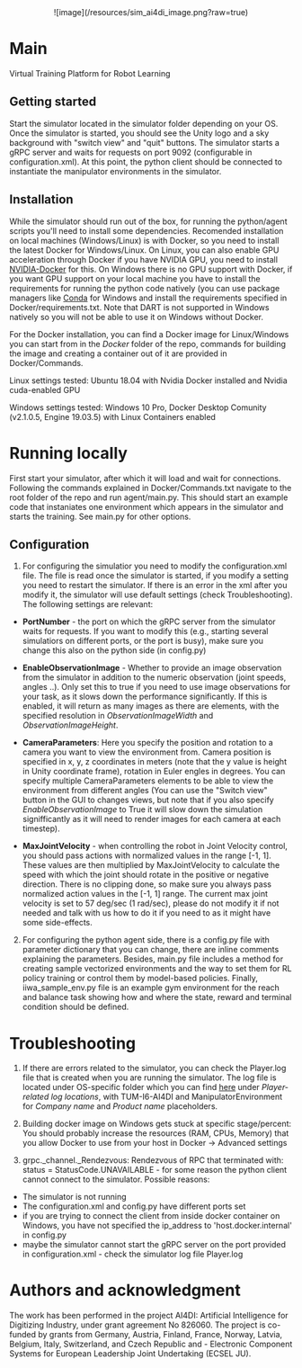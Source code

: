 	
 <div align="center">
![image](/resources/sim_ai4di_image.png?raw=true)
</div>

# Main

Virtual Training Platform for Robot Learning

## Getting started

Start the simulator located in the simulator folder depending on your OS. Once the simulator is started, you should see the Unity logo and a sky background with "switch view" and "quit" buttons. The simulator starts a gRPC server and waits for requests on port 9092 (configurable in configuration.xml). At this point, the python client should be connected to instantiate the manipulator environments in the simulator.

## Installation

While the simulator should run out of the box, for running the python/agent scripts you'll need to install some dependencies. Recomended installation on local machines (Windows/Linux) is with Docker, so you need to install the latest Docker for Windows/Linux. On Linux, you can also enable GPU acceleration through Docker if you have NVIDIA GPU, you need to install [NVIDIA-Docker](https://github.com/NVIDIA/nvidia-docker) for this. On Windows there is no GPU support with Docker, if you want GPU support on your local machine you have to install the requirements for running the python code natively (you can use package managers like [Conda](https://docs.conda.io/en/latest/) for Windows and install the requirements specified in Docker/requirements.txt. Note that DART is not supported in Windows natively so you will not be able to use it on Windows without Docker. 

For the Docker installation, you can find a Docker image for Linux/Windows you can start from in the _Docker_ folder of the repo, commands for building the image and creating a container out of it are provided in Docker/Commands.

Linux settings tested: Ubuntu 18.04 with Nvidia Docker installed and Nvidia cuda-enabled GPU

Windows settings tested: Windows 10 Pro, Docker Desktop Comunity (v2.1.0.5, Engine 19.03.5) with Linux Containers enabled

# Running locally

First start your simulator, after which it will load and wait for connections. Following the commands explained in Docker/Commands.txt navigate to the root folder of the repo and run agent/main.py. This should start an example code that instaniates one environment which appears in the simulator and starts the training. See main.py for other options.

## Configuration

1. For configuring the simulatior you need to modify the configuration.xml file. The file is read once the simulator is started, if you modify a setting you need to restart the simulator. If there is an error in the xml after you modify it, the simulator will use default settings (check Troubleshooting). The following settings are relevant:

- **PortNumber** - the port on which the gRPC server from the simulator waits for requests. If you want to modify this (e.g., starting several simulatiors on different ports, or the port is busy), make sure you change this also on the python side (in config.py)

- **EnableObservationImage** - Whether to provide an image observation from the simulator in addition to the numeric observation (joint speeds, angles ..). Only set this to true if you need to use image observations for your task, as it slows down the performance significantly. If this is enabled, it will return as many images as there are _<CameraParameters>_ elements, with the specified resolution in _ObservationImageWidth_ and  _ObservationImageHeight_.

- **CameraParameters**: Here you specify the position and rotation to a camera you want to view the environment from. Camera position is specified in x, y, z coordinates in meters (note that the y value is height in Unity coordinate frame), rotation in Euler engles in degrees. You can specify multiple CameraParameters elements to be able to view the environment from different angles (You can use the "Switch view" button in the GUI to changes views, but note that if you also specify _EnableObservationImage_ to True it will slow down the simulation signifficantly as it will need to render images for each camera at each timestep). 

- **MaxJointVelocity** - when controlling the robot in Joint Velocity control, you should pass actions with normalized values in the range \[-1, 1]. These values are then multiplied by MaxJointVelocity to calculate the speed with which the joint should rotate in the positive or negative direction. There is no clipping done, so make sure you always pass normalized action values in the \[-1, 1] range. The current max joint velocity is set to 57 deg/sec (1 rad/sec), please do not modify it if not needed and talk with us how to do it if you need to as it might have some side-effects. 

2. For configuring the python agent side, there is a config.py file with parameter dictionary that you can change, there are inline comments explaining the parameters. Besides, main.py file includes a method for creating sample vectorized environments and the way to set them for RL policy training or control them by model-based policies. Finally, iiwa_sample_env.py file is an example gym environment for the reach and balance task showing how and where the state, reward and terminal condition should be defined.

# Troubleshooting 

1. If there are errors related to the simulator, you can check the Player.log file that is created when you are running the simulator. The log file is located under OS-specific folder which you can find [here](https://docs.unity3d.com/Manual/LogFiles.html) under _Player-related log locations_, with TUM-I6-AI4DI and ManipulatorEnvironment for _Company name_ and _Product name_ placeholders.

2. Building docker image on Windows gets stuck at specific stage/percent: You should probably increase the resources (RAM, CPUs, Memory) that you allow Docker to use from your host in Docker -> Advanced settings
 
3. grpc._channel._Rendezvous: Rendezvous of RPC that terminated with: status = StatusCode.UNAVAILABLE - for some reason the python client cannot connect to the simulator. Possible reasons:
- The simulator is not running
- The configuration.xml and config.py have different ports set
- if you are trying to connect the client from inside docker container on Windows, you have not specified the ip_address to 'host.docker.internal' in config.py
- maybe the simulator cannot start the gRPC server on the port provided in configuration.xml - check the simulator log file Player.log

# Authors and acknowledgment
The work has been performed in the project AI4DI: Artificial Intelligence for Digitizing Industry, under grant agreement No 826060. The project is co-funded by grants from Germany, Austria, Finland, France, Norway, Latvia, Belgium, Italy, Switzerland, and Czech Republic and - Electronic Component Systems for European Leadership Joint Undertaking (ECSEL JU).
